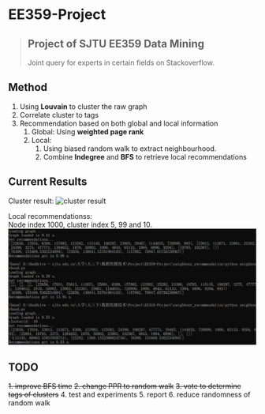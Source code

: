 # EE359-Project
> Project of SJTU EE359 Data Mining  
> ----
> Joint query for experts in certain fields on Stackoverflow.

## Method

1. Using **Louvain** to cluster the raw graph
2. Correlate cluster to tags
3. Recommendation based on both global and local information
   1. Global: Using **weighted page rank**
   2. Local:
      1. Using biased random walk to extract neighbourhood.
      2. Combine **Indegree** and **BFS** to retrieve local recommendations

## Current Results

Cluster result:
![cluster result](data_process/test.png)

Local recommendationss:  
Node index 1000, cluster index 5, 99 and 10.
![local recommendations](neighbour_recommendation/result/cluster5+99+10.png)

## TODO
~~1. improve BFS time~~
~~2. change PPR to random walk~~
~~3. vote to determine tags of clusters~~
4. test and experiments
5. report
6. reduce randomness of random walk
